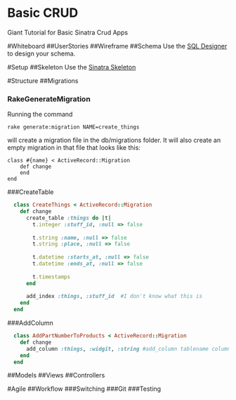 Basic CRUD
==========

Giant Tutorial for Basic Sinatra Crud Apps

#Whiteboard
##UserStories
##Wireframe
##Schema
Use the [SQL Designer](https://socrates.devbootcamp.com/sql.html) to design your schema. 

#Setup
##Skeleton
Use the [Sinatra Skeleton](https://github.com/tararoys/DBC_Sinatra_Skeleton)

#Structure
##Migrations

### RakeGenerateMigration

Running the command 

    rake generate:migration NAME=create_things

will create a migration file in the db/migrations folder. It will also create an empty migration in that file that looks like this: 

    class #{name} < ActiveRecord::Migration
        def change
        end
    end



###CreateTable 
  
```ruby
  class CreateThings < ActiveRecord::Migration
    def change
      create_table :things do |t|
        t.integer :stuff_id, :null => false
  
        t.string :name, :null => false
        t.string :place, :null => false
  
        t.datetime :starts_at, :null => false
        t.datetime :ends_at, :null => false
  
        t.timestamps
      end
  
      add_index :things, :stuff_id  #I don't know what this is
    end
  end
```

###AddColumn
```ruby
  class AddPartNumberToProducts < ActiveRecord::Migration
    def change
      add_column :things, :widgit, :string #add_column tablename columnname columntype
    end
  end
```



##Models
##Views
##Controllers

#Agile
##Workflow
###Switching
###Git
###Testing





